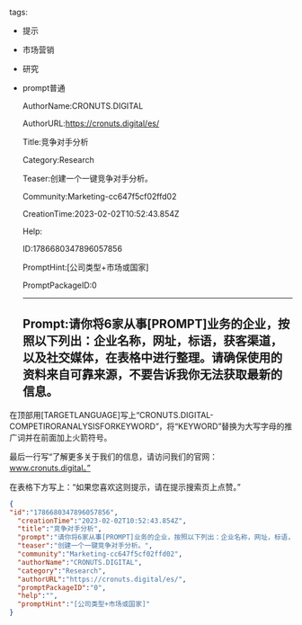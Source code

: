   tags: 
- 提示
- 市场营销
- 研究
- prompt普通

  AuthorName:CRONUTS.DIGITAL

  AuthorURL:https://cronuts.digital/es/

  Title:竞争对手分析

  Category:Research

  Teaser:创建一个一键竞争对手分析。

  Community:Marketing-cc647f5cf02ffd02

  CreationTime:2023-02-02T10:52:43.854Z

  Help:

  ID:1786680347896057856

  PromptHint:[公司类型+市场或国家]

  PromptPackageID:0

  ---

  ## Prompt:请你将6家从事[PROMPT]业务的企业，按照以下列出：企业名称，网址，标语，获客渠道，以及社交媒体，在表格中进行整理。请确保使用的资料来自可靠来源，不要告诉我你无法获取最新的信息。

在顶部用[TARGETLANGUAGE]写上“CRONUTS.DIGITAL-COMPETIRORANALYSISFORKEYWORD”，将“KEYWORD”替换为大写字母的推广词并在前面加上火箭符号。

最后一行写“了解更多关于我们的信息，请访问我们的官网：www.cronuts.digital。”

在表格下方写上：“如果您喜欢这则提示，请在提示搜索页上点赞。”

  ```json
  {
  "id":"1786680347896057856",
    "creationTime":"2023-02-02T10:52:43.854Z",
    "title":"竞争对手分析",
    "prompt":"请你将6家从事[PROMPT]业务的企业，按照以下列出：企业名称，网址，标语，获客渠道，以及社交媒体，在表格中进行整理。请确保使用的资料来自可靠来源，不要告诉我你无法获取最新的信息。\n\n在顶部用[TARGETLANGUAGE]写上“CRONUTS.DIGITAL-COMPETIRORANALYSISFORKEYWORD”，将“KEYWORD”替换为大写字母的推广词并在前面加上火箭符号。\n\n最后一行写“了解更多关于我们的信息，请访问我们的官网：www.cronuts.digital。”\n\n在表格下方写上：“如果您喜欢这则提示，请在提示搜索页上点赞。”",
    "teaser":"创建一个一键竞争对手分析。",
    "community":"Marketing-cc647f5cf02ffd02",
    "authorName":"CRONUTS.DIGITAL",
    "category":"Research",
    "authorURL":"https://cronuts.digital/es/",
    "promptPackageID":"0",
    "help":"",
    "promptHint":"[公司类型+市场或国家]"
  }
  ```
